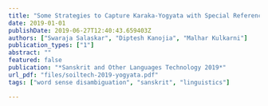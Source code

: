 ```yaml
---
title: "Some Strategies to Capture Karaka-Yogyata with Special Reference to apadana"
date: 2019-01-01
publishDate: 2019-06-27T12:40:43.659403Z
authors: ["Swaraja Salaskar", "Diptesh Kanojia", "Malhar Kulkarni"]
publication_types: ["1"]
abstract: ""
featured: false
publication: "*Sanskrit and Other Languages Technology 2019*"
url_pdf: "files/soiltech-2019-yogyata.pdf"
tags: ["word sense disambiguation", "sanskrit", "linguistics"]

---
```


